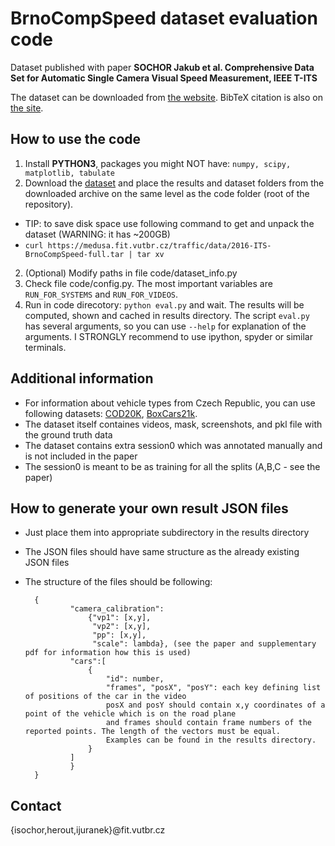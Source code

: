 # BrnoCompSpeed dataset evaluation code

Dataset published with paper **SOCHOR Jakub et al. Comprehensive Data Set for Automatic Single Camera Visual Speed Measurement, IEEE T-ITS**

The dataset can be downloaded from [the website](https://medusa.fit.vutbr.cz/traffic/research-topics/traffic-camera-calibration/brnocompspeed/). BibTeX citation is also on [the site](https://medusa.fit.vutbr.cz/traffic/research-topics/traffic-camera-calibration/brnocompspeed/).


## How to use the code

1. Install **PYTHON3**, packages you might NOT have: `numpy, scipy, matplotlib, tabulate`
1. Download the [dataset](https://medusa.fit.vutbr.cz/traffic/research-topics/traffic-camera-calibration/brnocompspeed/) and place the results and dataset folders from the downloaded archive on the same level as the code folder (root of the repository).
  * TIP: to save disk space use following command to get and unpack the dataset (WARNING: it has ~200GB)
  * `curl https://medusa.fit.vutbr.cz/traffic/data/2016-ITS-BrnoCompSpeed-full.tar | tar xv`
2. (Optional) Modify paths in file code/dataset_info.py
3. Check file code/config.py. The most important variables are `RUN_FOR_SYSTEMS` and `RUN_FOR_VIDEOS`.
4. Run in code direcotory: `python eval.py` and wait. The results will be computed, shown and cached in results directory. The script `eval.py` has several arguments, so you can use `--help` for explanation of the arguments. I STRONGLY recommend to use ipython, spyder or similar terminals. 


## Additional information

* For information about vehicle types from Czech Republic, you can use following datasets:  [COD20K](http://www.fit.vutbr.cz/research/groups/graph/PoseEstimation/), [BoxCars21k](https://medusa.fit.vutbr.cz/traffic/).
* The dataset itself containes videos, mask, screenshots, and pkl file with the ground truth data
* The dataset contains extra session0 which was annotated manually and is not included in the paper
* The session0 is meant to be as training for all the splits (A,B,C - see the paper)


## How to generate your own result JSON files
* Just place them into appropriate subdirectory in the results directory 
* The JSON files should have same structure as the already existing JSON files
* The structure of the files should be following:

		{
		        "camera_calibration": 
					{"vp1": [x,y], 
					 "vp2": [x,y], 
                     "pp": [x,y], 
                     "scale": lambda}, (see the paper and supplementary pdf for information how this is used)
		        "cars":[
		        	{
		        		"id": number,
		        		"frames", "posX", "posY": each key defining list of positions of the car in the video
		        		posX and posY should contain x,y coordinates of a point of the vehicle which is on the road plane
		        		and frames should contain frame numbers of the reported points. The length of the vectors must be equal.
		        		Examples can be found in the results directory. 
		        	}
		        ]
		        }
		}

## Contact 
{isochor,herout,ijuranek}@fit.vutbr.cz
